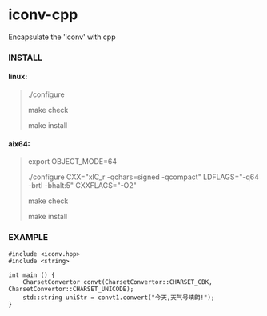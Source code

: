 iconv-cpp
=========

Encapsulate the 'iconv' with cpp

### INSTALL
#### linux:
> ./configure
>
> make check
>
> make install

#### aix64:
> export OBJECT_MODE=64
>
> ./configure CXX="xlC_r -qchars=signed -qcompact" LDFLAGS="-q64 -brtl -bhalt:5" CXXFLAGS="-O2"
>
> make check
>
> make install

### EXAMPLE
    #include <iconv.hpp>
    #include <string>
    
    int main () {
        CharsetConvertor convt(CharsetConvertor::CHARSET_GBK, CharsetConvertor::CHARSET_UNICODE);
        std::string uniStr = convt1.convert("今天,天气号晴朗!");
    }
